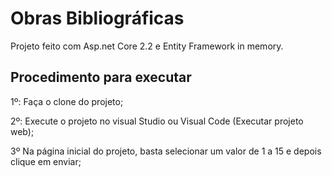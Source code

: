 # Obras Bibliográficas

Projeto feito com Asp.net Core 2.2 e Entity Framework in memory.

## Procedimento para executar
1º: Faça o clone do projeto;

2º: Execute o projeto no visual Studio ou Visual Code (Executar projeto web);

3º Na página inicial do projeto, basta selecionar um valor de 1 a 15 e depois clique em enviar;
